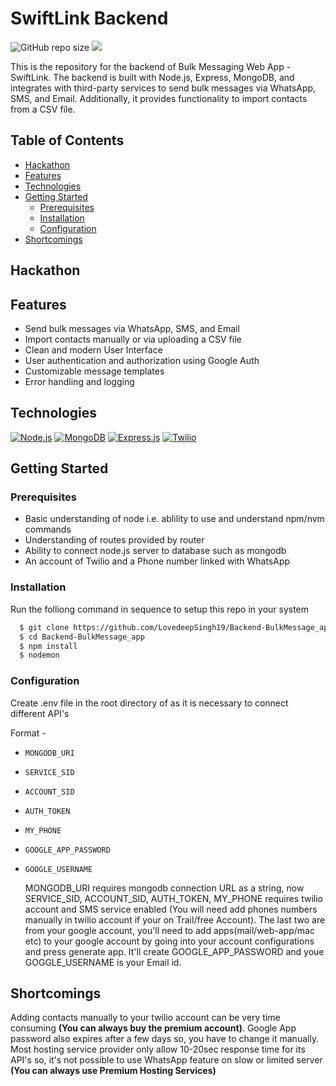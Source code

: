
# SwiftLink Backend

![GitHub repo size](https://img.shields.io/github/repo-size/LovedeepSingh19/Backend-BulkMessage_app)
  <img src="https://img.shields.io/badge/license-MIT-green">

This is the repository for the backend of Bulk Messaging Web App - SwiftLink. The backend is built with Node.js, Express, MongoDB, and integrates with third-party services to send bulk messages via WhatsApp, SMS, and Email. Additionally, it provides functionality to import contacts from a CSV file.

## Table of Contents

- [Hackathon](#hackathon)
- [Features](#features)
- [Technologies](#technologies)
- [Getting Started](#getting-started)
  - [Prerequisites](#prerequisites)
  - [Installation](#installation)
  - [Configuration](#configuration)
- [Shortcomings](#shortcomings)

## Hackathon

## Features

  * Send bulk messages via WhatsApp, SMS, and Email
  * Import contacts manually or via uploading a CSV file
  * Clean and modern User Interface
  * User authentication and authorization using Google Auth
  * Customizable message templates
  * Error handling and logging


## Technologies

[![Node.js](https://img.shields.io/badge/Node.js-black?logo=node.js&style=for-the-badge)](https://nodejs.org/)
[![MongoDB](https://img.shields.io/badge/Mongodb-black?logo=mongodb&style=for-the-badge)](https://mongodb.com/)
[![Express.js](https://img.shields.io/badge/Express.js-black?logo=express&style=for-the-badge)](https://expressjs.com/)
[![Twilio](https://img.shields.io/badge/Twilio-black?logo=twilio&style=for-the-badge)](https://www.twilio.com/)


## Getting Started

### Prerequisites

- Basic understanding of node i.e. ablility to use and understand npm/nvm commands
- Understanding of routes provided by router
- Ability to connect node.js server to database such as mongodb
- An account of Twilio and a Phone number linked with WhatsApp


### Installation
Run the folliong command in sequence to setup this repo in your system

```bash
  $ git clone https://github.com/LovedeepSingh19/Backend-BulkMessage_app
  $ cd Backend-BulkMessage_app
  $ npm install
  $ nodemon
```


### Configuration

Create .env file in the root directory of as it is necessary to connect different API's

  Format -

- `MONGODB_URI`
- `SERVICE_SID`
- `ACCOUNT_SID`
- `AUTH_TOKEN`
- `MY_PHONE`
- `GOOGLE_APP_PASSWORD`
- `GOOGLE_USERNAME`

  MONGODB_URI requires mongodb connection URL as a string, now SERVICE_SID, ACCOUNT_SID, AUTH_TOKEN, MY_PHONE requires twilio account and SMS service enabled (You will need add phones numbers manually in twilio account if your on Trail/free Account). The last two are from your google account, you'll need to add apps(mail/web-app/mac etc) to your google account by going into your account configurations and press generate app. It'll create GOOGLE_APP_PASSWORD and youe GOGGLE_USERNAME is your Email id.

## Shortcomings

Adding contacts manually to your twilio account can be very time consuming **(You can always buy the premium account)**. Google App password also expires after a few days so, you have to change it manually. Most hosting service provider only allow 10-20sec response time for its API's so, it's not possible to use WhatsApp feature on slow or limited server **(You can always use Premium Hosting Services)**
